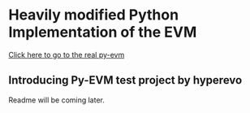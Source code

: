 # Heavily modified Python Implementation of the EVM

[Click here to go to the real py-evm](https://github.com/ethereum/py-evm)


## Introducing Py-EVM test project by hyperevo

Readme will be coming later.

